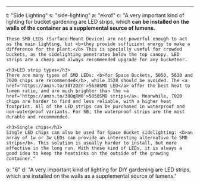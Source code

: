 ---
t: "Side Lighting"
s: "side-lighting"
a: "ekrof"
c: "A very important kind of lighting for bucket gardening are LED strips, which <b>can be installed on the walls of the container as a supplemental source of lumens.</b>

    These SMD LEDs (Surface-Mount Device) are not powerful enough to act as the main lighting, but <b>they provide sufficient energy to make a difference for the plant.</b> This is specially useful for crowded buckets, as the sidelighting penetrates below the top canopy. LED strips are a cheap and always recommended upgrade for any bucketeer.

    <h3>LED strip types</h3>
    There are many types of SMD LEDs: <b>for Space Buckets, 5050, 5630 and 7020 chips are recommended</b>, while 3528 should be avoided. The <a href='https://amzn.to/30TZOZn'>5630SMD LED</a> offer the best heat to lumen ratio, and are much brighter than the <a href='https://amzn.to/30OqRW0'>5050SMD strips</a>. Meanwhile, 7020 chips are harder to find and less reliable, with a higher heat footprint. All of the LED strips can be purchased in waterproof and non-waterproof variants. For SB, the waterproof strips are the most durable and recommended.

    <h3>Single chips</h3>
    Single LED chips can also be used for Space Bucket sidelighting: <b>an array of 1w or 3w LEDs can provide an interesting alternative to SMD strips</b>. This solution is usually harder to install, but more effective in the long run. With these kind of LEDs, it is always a good idea to keep the heatsinks on the outside of the growing container."
o: "6"
d: "A very important kind of lighting for DIY gardening are LED strips, which are installed on the walls as a supplemental source of lumens."